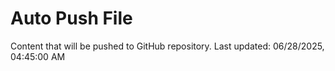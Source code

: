 # Auto Push File

Content that will be pushed to GitHub repository.
Last updated: 06/28/2025, 04:45:00 AM